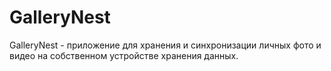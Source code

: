 # GalleryNest
GalleryNest - приложение для хранения и синхронизации личных фото и видео на собственном устройстве хранения данных.
